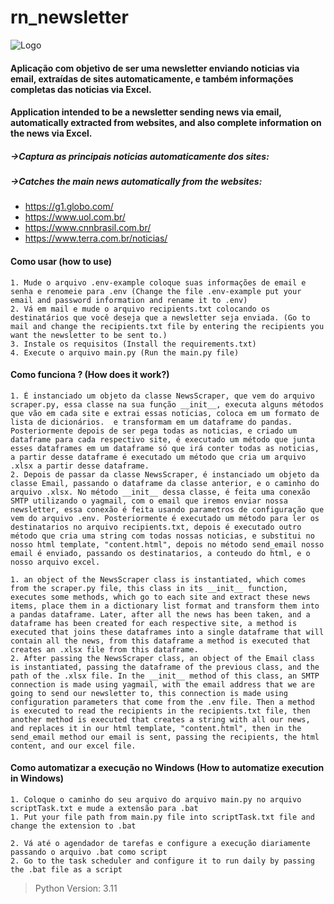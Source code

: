 # rn_newsletter
![Logo](https://www.xicarademarketing.com/blog/newsletter-o-que-e/image2.png)
#### Aplicação com objetivo de ser uma newsletter enviando noticias via email, extraídas de sites automaticamente, e também informações completas das noticias via Excel.

#### Application intended to be a newsletter sending news via email, automatically extracted from websites, and also complete information on the news via Excel.

##### ->Captura as principais noticias automaticamente dos sites:
##### ->Catches the main news automatically from the websites:

- https://g1.globo.com/
- https://www.uol.com.br/
- https://www.cnnbrasil.com.br/
- https://www.terra.com.br/noticias/

#### Como usar (how to use)

    1. Mude o arquivo .env-example coloque suas informações de email e senha e renomeie para .env (Change the file .env-example put your email and password information and rename it to .env)
    2. Vá em mail e mude o arquivo recipients.txt colocando os destinatários que você deseja que a newsletter seja enviada. (Go to mail and change the recipients.txt file by entering the recipients you want the newsletter to be sent to.)
    3. Instale os requisitos (Install the requirements.txt)
    4. Execute o arquivo main.py (Run the main.py file)


#### Como funciona ? (How does it work?)

    1. É instanciado um objeto da classe NewsScraper, que vem do arquivo scraper.py, essa classe na sua função __init__, executa alguns métodos que vão em cada site e extrai essas noticias, coloca em um formato de lista de dicionários.  e transformam em um dataframe do pandas. Posteriormente depois de ser pega todas as noticias, e criado um dataframe para cada respectivo site, é executado um método que junta esses dataframes em um dataframe só que irá conter todas as noticias, a partir desse dataframe é executado um método que cria um arquivo .xlsx a partir desse dataframe.
    2. Depois de passar da classe NewsScraper, é instanciado um objeto da classe Email, passando o dataframe da classe anterior, e o caminho do arquivo .xlsx. No método __init__ dessa classe, é feita uma conexão SMTP utilizando o yagmail, com o email que iremos enviar nossa newsletter, essa conexão é feita usando parametros de configuração que vem do arquivo .env. Posteriormente é executado um método para ler os destinatarios no arquivo recipients.txt, depois é executado outro método que cria uma string com todas nossas noticias, e substitui no nosso html template, "content.html", depois no método send_email nosso email é enviado, passando os destinatarios, a conteudo do html, e o nosso arquivo excel.

    1. an object of the NewsScraper class is instantiated, which comes from the scraper.py file, this class in its __init__ function, executes some methods, which go to each site and extract these news items, place them in a dictionary list format and transform them into a pandas dataframe. Later, after all the news has been taken, and a dataframe has been created for each respective site, a method is executed that joins these dataframes into a single dataframe that will contain all the news, from this dataframe a method is executed that creates an .xlsx file from this dataframe.
    2. After passing the NewsScraper class, an object of the Email class is instantiated, passing the dataframe of the previous class, and the path of the .xlsx file. In the __init__ method of this class, an SMTP connection is made using yagmail, with the email address that we are going to send our newsletter to, this connection is made using configuration parameters that come from the .env file. Then a method is executed to read the recipients in the recipients.txt file, then another method is executed that creates a string with all our news, and replaces it in our html template, "content.html", then in the send_email method our email is sent, passing the recipients, the html content, and our excel file.

#### Como automatizar a execução no Windows (How to automatize execution in Windows)

    1. Coloque o caminho do seu arquivo do arquivo main.py no arquivo scriptTask.txt e mude a extensão para .bat
    1. Put your file path from main.py file into scriptTask.txt file and change the extension to .bat

    2. Vá até o agendador de tarefas e configure a execução diariamente passando o arquivo .bat como script
    2. Go to the task scheduler and configure it to run daily by passing the .bat file as a script

> Python Version: 3.11
